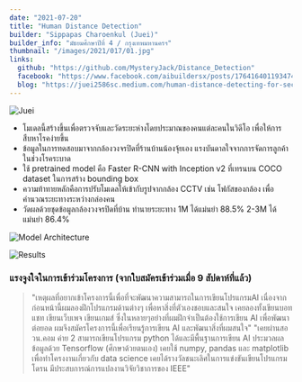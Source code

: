 ```yaml
---
date: "2021-07-20"
title: "Human Distance Detection"
builder: "Sippapas Charoenkul (Juei)"
builder_info: "มัธยมศึกษาปีที่ 4 / กรุงเทพมหานครฯ"
thumbnail: "/images/2021/017/01.jpg"
links:
  github: "https://github.com/MysteryJack/Distance_Detection"
  facebook: "https://www.facebook.com/aibuildersx/posts/176416401193474"
  blog: "https://juei2586sc.medium.com/human-distance-detecting-for-security-cameras-4dbfcbf00b59"
---
```


![Juei](images/2021/017/01.jpg)

- โมเดลนี้สร้างขึ้นเพื่อตรวจจับและวัดระยะห่างโดยประมาณของคนแต่ละคนในวิดีโอ เพื่อให้การสืบหาโรคง่ายขึ้น
- ข้อมูลในการทดสอบมาจากกล้องวงจรปิดที่ร้านบ้านน้องจุ้ยเอง แรงบันดาลใจจากการจัดการลูกค้าในช่วงโรคระบาด
- ใช้ pretrained model คือ Faster R-CNN with Inception v2 ที่เทรนบน COCO dataset ในการสร้าง bounding box
- ความท้าทายหลักคือการปรับโมเดลให้เข้ากับรูปจากกล้อง CCTV เช่น โฟกัสของกล้อง เพื่อคำนวณระยะทางระหว่างกล่องคน
- วัดผลด้วยชุดข้อมูลกล้องวงจรปิดที่บ้าน ทำนายระยะทาง 1M ได้แม่นยำ 88.5% 2-3M ได้แม่นยำ 86.4%

![Model Architecture](images/2021/017/02.jpg)


![Results](images/2021/017/03.jpg)

### แรงจูงใจในการเข้าร่วมโครงการ (จากใบสมัครเข้าร่วมเมื่อ 9 สัปดาห์ที่แล้ว)

>  "เหตุผลที่อยากเข้าโครงการนี้เพื่อที่จะพัฒนาความสามารถในการเขียนโปรแกรมAI เนื่องจาก ก่อนหน้านี้ผมลองฝึกโปรแกรมด้านต่างๆ เพื่อหาสิ่งที่ตัวเองชอบและสนใจ เคยลองทั้งเขียนบอทแชท เขียนเว็บเพจ เขียนเกมส์ ซึ่งในหลายๆอย่างที่ผมฝึกจำเป็นต้องใช้การเขียน AI เพื่อพัฒนาต่อยอด ผมจึงสมัครโครงการนี้เพื่อเรียนรู้การเขียน AI และพัฒนาสิ่งที่ผมสนใจ"
> "เคยผ่านสอวน.คอม ค่าย 2 สามารถเขียนโปรแกรม python ได้และมีพื้นฐานการเขียน AI ประมวลผลข้อมูลด้วย Tensorflow (ศึกษาด้วยตนเอง) เคยใช้ numpy, pandas และ matplotlib เพื่อทำโครงงานเกี่ยวกับ data science เคยได้รางวัลชนะเลิศในการแข่งขันเขียนโปรแกรมโดรน มีประสบการณ์การแปลงานวิจัยวิชาการของ IEEE"